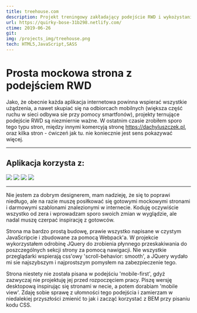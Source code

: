 ```yaml
---
title: treehouse.com
description: Projekt treningowy zakładający podejście RWD i wykożystanie Webpacka. Prosta budowa strony, przejrzysty kod i dbałość o dobre praktyki.
url: https://quirky-bose-31b298.netlify.com/
ctime: 2019-06-26
git: 
img: /projects_img/treehouse.png
tech: HTML5,JavaScript,SASS
---
```


# Prosta mockowa strona z podejściem RWD

Jako, że obecnie każda aplikacja internetowa powinna wspierać wszystkie użądzenia, a nawet skupiać się na odbiorcach mobilnych (większa część ruchu w sieci odbywa sie przy pomocy smartfonów), projekty ternujące podejście RWD są niezmiernie ważne.
W ostatnim czasie zrobiłem sporo tego typu stron, między innymi komercyją stronę https://dachyluszczek.pl, oraz kilka stron - ćwiczeń jak tu. nie koniecznie jest sens pokazywać więcej.

---
## Aplikacja korzysta z:
<div class="md_icons_wrapper">
<img src="/icons/HTML5.png" "HTML5" class="md_icon">
<img src="/icons/SASS.png" "Scss" class="md_icon">
<img src="/icons/JavaScript.png" "JavaScript" class="md_icon">
<img src="/icons/webpack.png" "Webpack" class="md_icon">
</div>

---

Nie jestem za dobrym designerem, mam nadzieję, że się to poprawi niedługo, ale na razie muszę posiłkować się gotowymi mockowymi stronami i darmowymi szablonami znalezionymi w internecie.
Koduję oczywiście wszystko od zera i wprowadzam sporo swoich zmian w wyglądzie, ale nadal muszę czerpać inspirację z gotowców.


Strona ma bardzo prostą budowę, prawie wszystko napisane w czystym JavaScripcie i zbudowane za pomocą Webpack'a.
W projekcie wykorzystałem odrobinę JQuery do zrobienia płynnego przeskakiwania do poszczególnych sekcji strony za pomocą nawigacji.
Nie wszystkie przeglądarki wspierają css'owy 'scroll-behavior: smooth', a JQuery wydało mi sie najszybszym i najprostszym pomysłem na zabezpieczenie tego.


Strona niestety nie została pisana w podejściu 'mobile-first', gdyż zazwyczaj nie projektuję jej przed rozpoczęciem pracy.
Piszę wersję desktopową inspirując się stronami w necie, a potem dorabiam 'mobile view'. Zdaję sobie sprawę z ułomności tego podejścia i zamierzam w niedalekiej przyszłości zmienić to jak i zacząć korzystać z BEM przy pisaniu kodu CSS.
